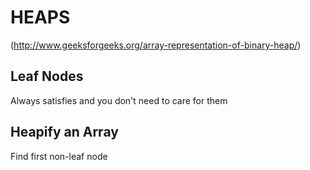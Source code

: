 # HEAPS
(http://www.geeksforgeeks.org/array-representation-of-binary-heap/)

## Leaf Nodes
Always satisfies and you don't need to care for them

## Heapify an Array
Find first non-leaf node
